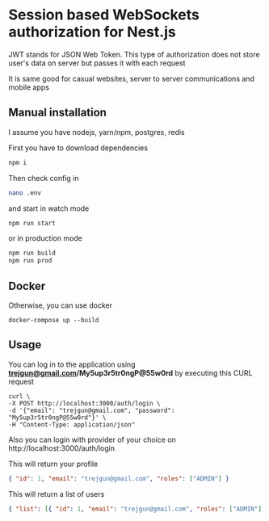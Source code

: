 # Session based WebSockets authorization for Nest.js

JWT stands for JSON Web Token. This type of authorization does not store user's data on server but passes it with each request

It is same good for casual websites, server to server communications and mobile apps

## Manual installation

I assume you have nodejs, yarn/npm, postgres, redis

First you have to download dependencies

```bash
npm i
```

Then check config in

```bash
nano .env
```

and start in watch mode

```bash
npm run start
```

or in production mode

```bash
npm run build
npm run prod
```

## Docker

Otherwise, you can use docker

```shell script
docker-compose up --build
```

## Usage

You can log in to the application using **trejgun@gmail.com/My5up3r5tr0ngP@55w0rd** by executing this CURL request

```shell script
curl \
-X POST http://localhost:3000/auth/login \
-d '{"email": "trejgun@gmail.com", "password": "My5up3r5tr0ngP@55w0rd"}' \
-H "Content-Type: application/json"
```

Also you can login with provider of your choice on
http://localhost:3000/auth/login

This will return your profile

```json
{ "id": 1, "email": "trejgun@gmail.com", "roles": ["ADMIN"] }
```

This will return a list of users

```json
{ "list": [{ "id": 1, "email": "trejgun@gmail.com", "roles": ["ADMIN"] }], "count": 1 }
```
